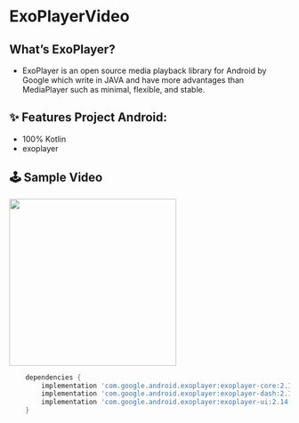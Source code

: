# ExoPlayerVideo

## What’s ExoPlayer?
- ExoPlayer is an open source media playback library for Android
by Google which write in JAVA and have more advantages than MediaPlayer such as minimal, flexible, and stable.



## ✨ Features Project Android:
- 100% Kotlin
- exoplayer

## 🕹 Sample Video
<img src="https://user-images.githubusercontent.com/41232970/121724681-e2be0d80-caf0-11eb-89ff-93c548b5c5a4.gif" width="300"/>


```groovy
    dependencies {
        implementation 'com.google.android.exoplayer:exoplayer-core:2.14.0'
        implementation 'com.google.android.exoplayer:exoplayer-dash:2.14.0'
        implementation 'com.google.android.exoplayer:exoplayer-ui:2.14.0'
    }
```
